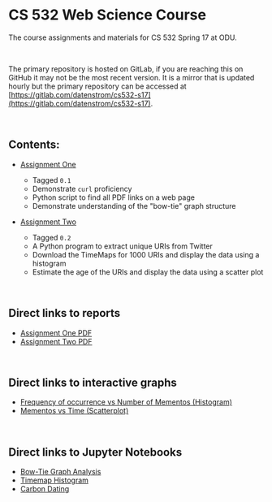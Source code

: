 # CS 532 Web Science Course

The course assignments and materials for CS 532 Spring 17 at ODU.

&nbsp;

The primary repository is hosted on GitLab, if you are reaching this
on GitHub it may not be the most recent version. It is a mirror that
is updated hourly but the primary repository can be accessed at
[https://gitlab.com/datenstrom/cs532-s17](https://gitlab.com/datenstrom/cs532-s17).

&nbsp;

## Contents:

*   [Assignment One](https://gitlab.com/datenstrom/cs532-s17/tree/master/assignments/assignment_one)

    *   Tagged `0.1`
    *   Demonstrate `curl` proficiency
    *   Python script to find all PDF links on a web page
    *   Demonstrate understanding of the "bow-tie" graph structure

*   [Assignment Two](https://gitlab.com/datenstrom/cs532-s17/tree/master/assignments/assignment_two)

    *   Tagged `0.2`
    *   A Python program to extract unique URIs from Twitter
    *   Download the TimeMaps for 1000 URIs and display the data using a histogram
    *   Estimate the age of the URIs and display the data using a scatter plot

&nbsp;

## Direct links to reports

*   [Assignment One PDF](http://datenstrom.gitlab.io/cs532-s17/pdfs/assignment_one.pdf)
*   [Assignment Two PDF](http://datenstrom.gitlab.io/cs532-s17/pdfs/assignment_two.pdf)

&nbsp;

## Direct links to interactive graphs

*   [Frequency of occurrence vs Number of Mementos (Histogram)](http://datenstrom.gitlab.io/cs532-s17/notebooks/histogram.html)
*   [Mementos vs Time (Scatterplot)](http://datenstrom.gitlab.io/cs532-s17/notebooks/scatter.html)

&nbsp;

## Direct links to Jupyter Notebooks

*   [Bow-Tie Graph Analysis](http://datenstrom.gitlab.io/cs532-s17/notebooks/graph_structure.html)
*   [Timemap Histogram](http://datenstrom.gitlab.io/cs532-s17/notebooks/timemap_histogram.html)
*   [Carbon Dating](http://datenstrom.gitlab.io/cs532-s17/notebooks/carbon_date.html)
